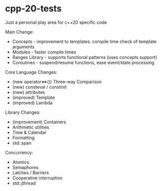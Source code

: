 # cpp-20-tests
Just a personal play area for c++20 specific code


Main Change:
- Concepts - improvement to templates. compile time check of template arguments
- Modules - faster compile times
- Ranges Library - supports functional patterns (uses concepts support)
- Coroutines - suspend/resume functions, ease event/state processing

Core Language Changes:
- (new operator<=>()) Three-way Comparison  
- (new) consteval / constinit
- (new) attributes
- (improved) Template
- (improved) Lambda

Library Changes:
- (improvement) Containers
- Arithmetic utilities
- Time & Calendar
- Formatting
- std::span

Concurrency:
- Atomics
- Semaphores
- Latches / Barriers
- Cooperative interruption
- std::jthread
